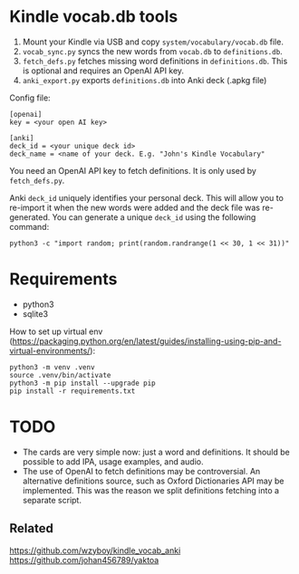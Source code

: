 # Kindle vocab.db tools
    
  1. Mount your Kindle via USB and copy `system/vocabulary/vocab.db`
     file.
  2. `vocab_sync.py` syncs the new words from `vocab.db` to
     `definitions.db`.
  3. `fetch_defs.py` fetches missing word definitions in
     `definitions.db`. This is optional and requires an OpenAI API key.
  4. `anki_export.py` exports `definitions.db` into Anki deck (.apkg file)

  
  Config file:
  
  ```
  [openai]
  key = <your open AI key>
  
  [anki]
  deck_id = <your unique deck id>
  deck_name = <name of your deck. E.g. "John's Kindle Vocabulary"

  ```

  You need an OpenAI API key to fetch definitions. It is only used by
  `fetch_defs.py`.
  
  Anki `deck_id` uniquely identifies your personal deck. This will
  allow you to re-import it when the new words were added and the deck
  file was re-generated.  You can generate a unique `deck_id` using
  the following command:
  
  ```
  python3 -c "import random; print(random.randrange(1 << 30, 1 << 31))"
  ```

# Requirements
  * python3
  * sqlite3

  How to set up virtual env
  (https://packaging.python.org/en/latest/guides/installing-using-pip-and-virtual-environments/):
  
  ```
  python3 -m venv .venv
  source .venv/bin/activate
  python3 -m pip install --upgrade pip
  pip install -r requirements.txt
  ```

# TODO
  
  - The cards are very simple now: just a word and definitions. It should be possible to add IPA,
    usage examples, and audio.
  - The use of OpenAI to fetch definitions may be controversial. An alternative definitions source,
    such as Oxford Dictionaries API may be implemented. This was the reason we split definitions
    fetching into a separate script.
  

## Related
https://github.com/wzyboy/kindle_vocab_anki
https://github.com/johan456789/yaktoa
